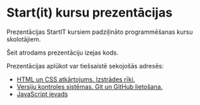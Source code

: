 # Start(it) kursu prezentācijas

Prezentācijas StartIT kursiem padziļināto programmēšanas kursu skolotājiem.

Šeit atrodams prezentāciju izejas kods.

Prezentācijas aplūkot var tiešsaistē sekojošās adresēs:

- [HTML un CSS atkārtojums. Izstrādes rīki.]()
- [Versiju kontroles sistēmas. Git un GitHub lietošana.](https://gitpitch.com/GundegaDekena/startit-git-materiali)
- [JavaScript ievads]()
